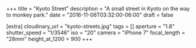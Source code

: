 +++
title = "Kyoto Street"
description = "A small street in Kyoto on the way to monkey park."
date = "2016-11-06T03:32:00-06:00"
draft = false

[extra]
cloudinary_url = "kyoto-streets.jpg"
tags = []
aperture = "1.8"
shutter_speed = "1/3546"
iso = "20"
camera = "iPhone 7"
focal_length = "28mm"
height_at_1200 = 900
+++
